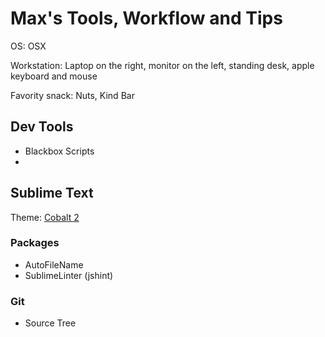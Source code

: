 # Max's Tools, Workflow and Tips

OS: OSX

Workstation: Laptop on the right, monitor on the left, standing desk, apple keyboard and mouse

Favority snack: Nuts, Kind Bar

## Dev Tools

- Blackbox Scripts
- 

## Sublime Text

Theme: [Cobalt 2](https://packagecontrol.io/packages/Theme%20-%20Cobalt2)

### Packages

- AutoFileName
- SublimeLinter (jshint)

### Git

- Source Tree
